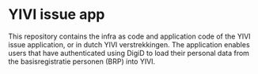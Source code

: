 # YIVI issue app

This repository contains the infra as code and application code of the YIVI issue application, or in dutch YIVI verstrekkingen.
The application enables users that have authenticated using DigiD to load their personal data from the basisregistratie personen (BRP) into YIVI.

